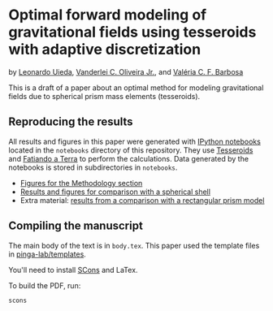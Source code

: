 #  Optimal forward modeling of gravitational fields using tesseroids with adaptive discretization

by [Leonardo Uieda](http://www.leouieda.com/),
[Vanderlei C. Oliveira Jr.](http://fatiando.org/people/oliveira-jr/), and
[Valéria C. F. Barbosa](http://lattes.cnpq.br/0391036221142471)

This is a draft of a paper about an optimal method for modeling gravitational
fields due to spherical prism mass elements (tesseroids).

## Reproducing the results

All results and figures in this paper were generated with
[IPython notebooks](http://ipython.org/notebook.html) located in the
`notebooks` directory of this repository.
They use [Tesseroids](http://www.leouieda.com/tesseroids) and
[Fatiando a Terra](http://fatiando.org) to perform the calculations.
Data generated by the notebooks is stored in subdirectories in `notebooks`.

* [Figures for the Methodology section](http://nbviewer.ipython.org/github/pinga-lab/paper-tesseroids/blob/master/notebooks/methods_figures.ipynb)
* [Results and figures for comparison with a spherical shell](http://nbviewer.ipython.org/github/pinga-lab/paper-tesseroids/blob/master/notebooks/tesseroid_vs_spherical_shell.ipynb)
* Extra material: [results from a comparison with a rectangular prism model](http://nbviewer.ipython.org/github/pinga-lab/paper-tesseroids/blob/master/notebooks/tesseroid_vs_prism.ipynb)

## Compiling the manuscript

The main body of the text is in `body.tex`.
This paper used the template files in
[pinga-lab/templates](https://github.com/pinga-lab/templates).

You'll need to install [SCons](http://www.scons.org/) and LaTex.

To build the PDF, run:

    scons

